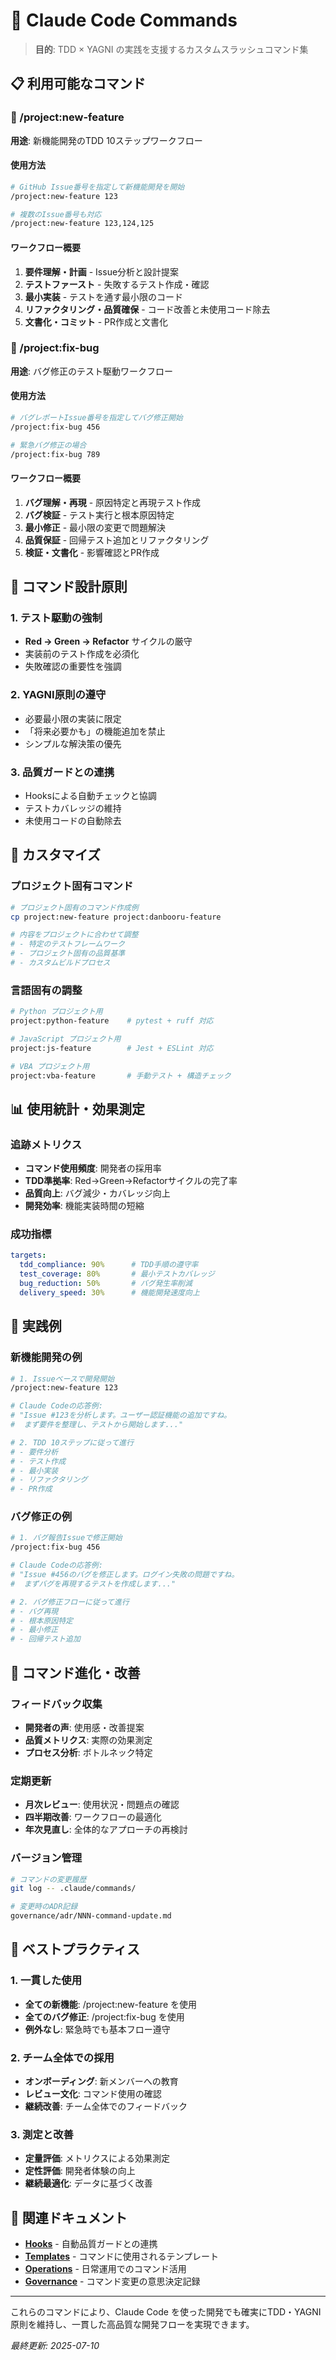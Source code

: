 # 🎯 Claude Code Commands

> **目的**: TDD × YAGNI の実践を支援するカスタムスラッシュコマンド集

## 📋 利用可能なコマンド

### 🚀 /project:new-feature
**用途**: 新機能開発のTDD 10ステップワークフロー

#### 使用方法
```bash
# GitHub Issue番号を指定して新機能開発を開始
/project:new-feature 123

# 複数のIssue番号も対応
/project:new-feature 123,124,125
```

#### ワークフロー概要
1. **要件理解・計画** - Issue分析と設計提案
2. **テストファースト** - 失敗するテスト作成・確認
3. **最小実装** - テストを通す最小限のコード
4. **リファクタリング・品質確保** - コード改善と未使用コード除去
5. **文書化・コミット** - PR作成と文書化

### 🐛 /project:fix-bug
**用途**: バグ修正のテスト駆動ワークフロー

#### 使用方法
```bash
# バグレポートIssue番号を指定してバグ修正開始
/project:fix-bug 456

# 緊急バグ修正の場合
/project:fix-bug 789
```

#### ワークフロー概要
1. **バグ理解・再現** - 原因特定と再現テスト作成
2. **バグ検証** - テスト実行と根本原因特定
3. **最小修正** - 最小限の変更で問題解決
4. **品質保証** - 回帰テスト追加とリファクタリング
5. **検証・文書化** - 影響確認とPR作成

## 🎨 コマンド設計原則

### 1. テスト駆動の強制
- **Red → Green → Refactor** サイクルの厳守
- 実装前のテスト作成を必須化
- 失敗確認の重要性を強調

### 2. YAGNI原則の遵守
- 必要最小限の実装に限定
- 「将来必要かも」の機能追加を禁止
- シンプルな解決策の優先

### 3. 品質ガードとの連携
- Hooksによる自動チェックと協調
- テストカバレッジの維持
- 未使用コードの自動除去

## 🔧 カスタマイズ

### プロジェクト固有コマンド
```bash
# プロジェクト固有のコマンド作成例
cp project:new-feature project:danbooru-feature

# 内容をプロジェクトに合わせて調整
# - 特定のテストフレームワーク
# - プロジェクト固有の品質基準
# - カスタムビルドプロセス
```

### 言語固有の調整
```bash
# Python プロジェクト用
project:python-feature    # pytest + ruff 対応

# JavaScript プロジェクト用  
project:js-feature        # Jest + ESLint 対応

# VBA プロジェクト用
project:vba-feature       # 手動テスト + 構造チェック
```

## 📊 使用統計・効果測定

### 追跡メトリクス
- **コマンド使用頻度**: 開発者の採用率
- **TDD準拠率**: Red→Green→Refactorサイクルの完了率
- **品質向上**: バグ減少・カバレッジ向上
- **開発効率**: 機能実装時間の短縮

### 成功指標
```yaml
targets:
  tdd_compliance: 90%      # TDD手順の遵守率
  test_coverage: 80%       # 最小テストカバレッジ
  bug_reduction: 50%       # バグ発生率削減
  delivery_speed: 30%      # 機能開発速度向上
```

## 🚀 実践例

### 新機能開発の例
```bash
# 1. Issueベースで開発開始
/project:new-feature 123

# Claude Codeの応答例:
# "Issue #123を分析します。ユーザー認証機能の追加ですね。
#  まず要件を整理し、テストから開始します..."

# 2. TDD 10ステップに従って進行
# - 要件分析
# - テスト作成
# - 最小実装
# - リファクタリング
# - PR作成
```

### バグ修正の例
```bash
# 1. バグ報告Issueで修正開始
/project:fix-bug 456

# Claude Codeの応答例:
# "Issue #456のバグを修正します。ログイン失敗の問題ですね。
#  まずバグを再現するテストを作成します..."

# 2. バグ修正フローに従って進行
# - バグ再現
# - 根本原因特定
# - 最小修正
# - 回帰テスト追加
```

## 🔄 コマンド進化・改善

### フィードバック収集
- **開発者の声**: 使用感・改善提案
- **品質メトリクス**: 実際の効果測定
- **プロセス分析**: ボトルネック特定

### 定期更新
- **月次レビュー**: 使用状況・問題点の確認
- **四半期改善**: ワークフローの最適化
- **年次見直し**: 全体的なアプローチの再検討

### バージョン管理
```bash
# コマンドの変更履歴
git log -- .claude/commands/

# 変更時のADR記録
governance/adr/NNN-command-update.md
```

## 🎯 ベストプラクティス

### 1. 一貫した使用
- **全ての新機能**: /project:new-feature を使用
- **全てのバグ修正**: /project:fix-bug を使用
- **例外なし**: 緊急時でも基本フロー遵守

### 2. チーム全体での採用
- **オンボーディング**: 新メンバーへの教育
- **レビュー文化**: コマンド使用の確認
- **継続改善**: チーム全体でのフィードバック

### 3. 測定と改善
- **定量評価**: メトリクスによる効果測定
- **定性評価**: 開発者体験の向上
- **継続最適化**: データに基づく改善

## 🔗 関連ドキュメント

- **[Hooks](../hooks/)** - 自動品質ガードとの連携
- **[Templates](../docs/02_templates/)** - コマンドに使用されるテンプレート
- **[Operations](../docs/03_operations/)** - 日常運用でのコマンド活用
- **[Governance](../governance/)** - コマンド変更の意思決定記録

---

これらのコマンドにより、Claude Code を使った開発でも確実にTDD・YAGNI原則を維持し、一貫した高品質な開発フローを実現できます。

*最終更新: 2025-07-10*